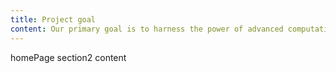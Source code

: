 ```yaml
---
title: Project goal
content: Our primary goal is to harness the power of advanced computational techniques to unravel the mysteries hidden within metagenomic data. We aim to assemble high-quality genomes (MAGs) to provide a comprehensive view of microbial diversity and functional potential. Through rigorous analysis, we seek to identify novel genes, study gene functions, and uncover evolutionary relationships within these genomes.
---
```


homePage section2 content
